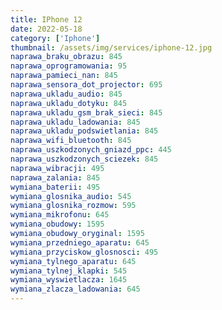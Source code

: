 ```yaml
---
title: IPhone 12
date: 2022-05-18
category: ['Iphone']
thumbnail: /assets/img/services/iphone-12.jpg
naprawa_braku_obrazu: 845
naprawa_oprogramowania: 95
naprawa_pamieci_nan: 845
naprawa_sensora_dot_projector: 695
naprawa_ukladu_audio: 845
naprawa_ukladu_dotyku: 845
naprawa_ukladu_gsm_brak_sieci: 845
naprawa_ukladu_ladowania: 845
naprawa_ukladu_podswietlania: 845
naprawa_wifi_bluetooth: 845
naprawa_uszkodzonych_gniazd_ppc: 445
naprawa_uszkodzonych_sciezek: 845
naprawa_wibracji: 495
naprawa_zalania: 845
wymiana_baterii: 495
wymiana_glosnika_audio: 545
wymiana_glosnika_rozmow: 595
wymiana_mikrofonu: 645
wymiana_obudowy: 1595
wymiana_obudowy_oryginal: 1595
wymiana_przedniego_aparatu: 645
wymiana_przyciskow_glosnosci: 495
wymiana_tylnego_aparatu: 645
wymiana_tylnej_klapki: 545
wymiana_wyswietlacza: 1645
wymiana_zlacza_ladowania: 645 
---
```



